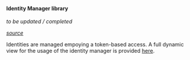 #### Identity Manager library

*to be updated / completed*

*[source](https://github.com/reTHINK-project/dev-service-framework/tree/master/src/identityManager)*

Identities are managed empoying a token-based access. A full dynamic view for the usage of the identity manager is provided  [here](https://github.com/reTHINK-project/specs/tree/master/dynamic-view/identity-management).

